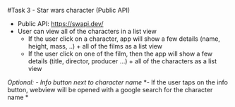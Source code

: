 #Task 3 - Star wars character (Public API)
- Public API: https://swapi.dev/
- User can view all of the characters in a list view
  - If the user click on a character, app will show a few details (name, height, mass, ..) + all of the films as a list view 
  - If the user click on one of the film, then the app will show a few details (title, director, producer …) + all of the characters as a list view

*Optional:*
*- Info button next to character name*
*- If the user taps on the info button, webview will be opened with a google search for the character name *
